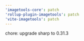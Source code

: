 ```yaml
---
'imagetools-core': patch
'rollup-plugin-imagetools': patch
'vite-imagetools': patch
---
```


chore: upgrade sharp to 0.31.3
